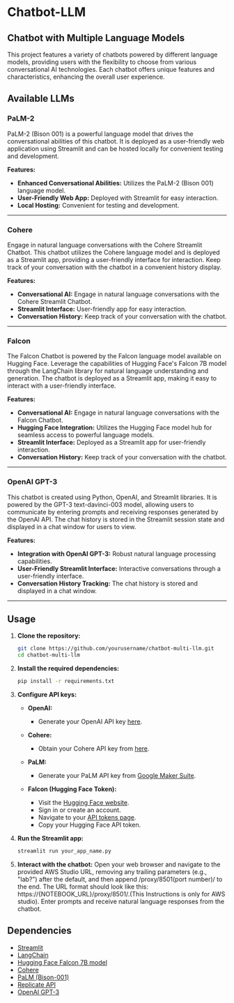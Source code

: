 # Chatbot-LLM

## Chatbot with Multiple Language Models

This project features a variety of chatbots powered by different language models, providing users with the flexibility to choose from various conversational AI technologies. Each chatbot offers unique features and characteristics, enhancing the overall user experience.

## Available LLMs

### PaLM-2 
PaLM-2 (Bison 001) is a powerful language model that drives the conversational abilities of this chatbot. It is deployed as a user-friendly web application using Streamlit and can be hosted locally for convenient testing and development.

**Features:**
- **Enhanced Conversational Abilities:** Utilizes the PaLM-2 (Bison 001) language model.
- **User-Friendly Web App:** Deployed with Streamlit for easy interaction.
- **Local Hosting:** Convenient for testing and development.
-------------------------

### Cohere
Engage in natural language conversations with the Cohere Streamlit Chatbot. This chatbot utilizes the Cohere language model and is deployed as a Streamlit app, providing a user-friendly interface for interaction. Keep track of your conversation with the chatbot in a convenient history display.

**Features:**
- **Conversational AI:** Engage in natural language conversations with the Cohere Streamlit Chatbot.
- **Streamlit Interface:** User-friendly app for easy interaction.
- **Conversation History:** Keep track of your conversation with the chatbot.
---------

### Falcon
The Falcon Chatbot is powered by the Falcon language model available on Hugging Face. Leverage the capabilities of Hugging Face's Falcon 7B model through the LangChain library for natural language understanding and generation. The chatbot is deployed as a Streamlit app, making it easy to interact with a user-friendly interface.

**Features:**
- **Conversational AI:** Engage in natural language conversations with the Falcon Chatbot.
- **Hugging Face Integration:** Utilizes the Hugging Face model hub for seamless access to powerful language models.
- **Streamlit Interface:** Deployed as a Streamlit app for user-friendly interaction.
- **Conversation History:** Keep track of your conversation with the chatbot.
-----------

### OpenAI GPT-3
This chatbot is created using Python, OpenAI, and Streamlit libraries. It is powered by the GPT-3 text-davinci-003 model, allowing users to communicate by entering prompts and receiving responses generated by the OpenAI API. The chat history is stored in the Streamlit session state and displayed in a chat window for users to view.

**Features:**
- **Integration with OpenAI GPT-3:** Robust natural language processing capabilities.
- **User-Friendly Streamlit Interface:** Interactive conversations through a user-friendly interface.
- **Conversation History Tracking:** The chat history is stored and displayed in a chat window.
-----------


## Usage

1. **Clone the repository:**
    ```bash
    git clone https://github.com/yourusername/chatbot-multi-llm.git
    cd chatbot-multi-llm
    ```

2. **Install the required dependencies:**
    ```bash
    pip install -r requirements.txt
    ```

3. **Configure API keys:**
   - **OpenAI:**
     - Generate your OpenAI API key [here](https://platform.openai.com/api-keys).

   - **Cohere:**
     - Obtain your Cohere API key from [here](https://dashboard.cohere.com/api-keys).

   - **PaLM:**
     - Generate your PaLM API key from [Google Maker Suite](https://makersuite.google.com/app/apikey).

   - **Falcon (Hugging Face Token):**
     - Visit the [Hugging Face website](https://huggingface.co/).
     - Sign in or create an account.
     - Navigate to your [API tokens page](https://huggingface.co/settings/tokens).
     - Copy your Hugging Face API token.

4. **Run the Streamlit app:**
    ```bash
    streamlit run your_app_name.py
    ```

5. **Interact with the chatbot:**
   Open your web browser and navigate to the provided AWS Studio URL, removing any trailing parameters (e.g., "lab?") after the default, and then append /proxy/8501(port number)/ to the end. The URL format should look like this: https://{NOTEBOOK_URL}/proxy/8501/.(This Instructions is only for AWS studio). Enter prompts and receive natural language responses from the chatbot.

## Dependencies

- [Streamlit](https://streamlit.io/)
- [LangChain](https://www.langchain.com/)
- [Hugging Face Falcon 7B model](https://huggingface.co/tiiuae/falcon-7b-instruct)
- [Cohere](https://cohere.com/)
- [PaLM (Bison-001)](https://blog.google/technology/ai/google-palm-2-ai-large-language-model/)
- [Replicate API](https://replicate.ai/)
- [OpenAI GPT-3](https://chat.openai.com/)



